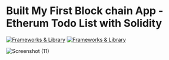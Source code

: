 # Built My First Block chain App -Etherum Todo List with Solidity 
[![Frameworks & Library](https://img.shields.io/badge/Solidity-e6e6e6?style=for-the-badge&logo=solidity&logoColor=black)](https://www.apple.com/macos/catalina-preview)
[![Frameworks & Library](https://img.shields.io/badge/Blockchain.com-121D33?logo=blockchaindotcom&logoColor=fff&style=for-the-badge)](https://www.apple.com/macos/catalina-preview)

![Screenshot (11)](https://user-images.githubusercontent.com/93249038/210783059-e77d0dc6-9513-4e02-9fab-bffa18be2d80.png)
